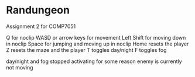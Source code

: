 # Randungeon
Assignment 2 for COMP7051

Q for noclip
WASD or arrow keys for movement
Left Shift for moving down in noclip
Space for jumping and moving up in noclip
Home resets the player
Z resets the maze and the player
T toggles day/night
F toggles fog

day/night and fog stopped activating for some reason
enemy is currently not moving
